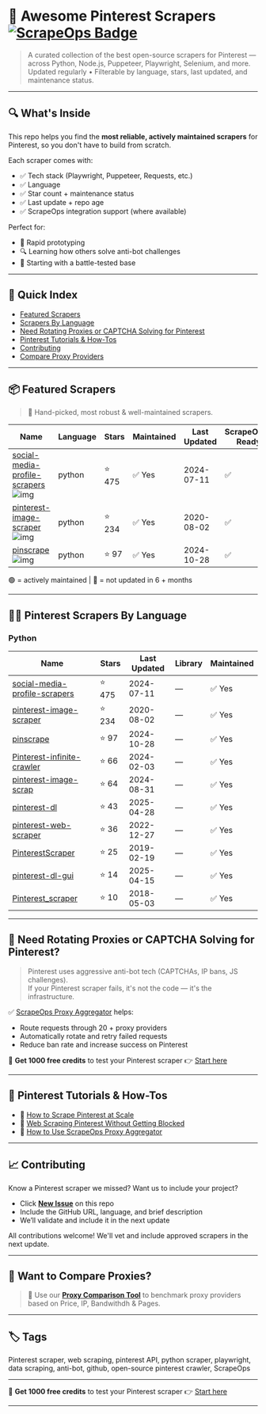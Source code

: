 # 🛒 Awesome Pinterest Scrapers [![ScrapeOps Badge](https://img.shields.io/badge/powered_by-ScrapeOps-blue)](https://scrapeops.io)

> A curated collection of the best open-source scrapers for Pinterest — across Python, Node.js, Puppeteer, Playwright, Selenium, and more.  
> Updated regularly • Filterable by language, stars, last updated, and maintenance status.

---

## 🔍 What's Inside
This repo helps you find the **most reliable, actively maintained scrapers** for Pinterest, so you don't have to build from scratch.  

Each scraper comes with:

- ✅ Tech stack (Playwright, Puppeteer, Requests, etc.)
- ✅ Language
- ✅ Star count + maintenance status
- ✅ Last update + repo age
- ✅ ScrapeOps integration support (where available)

Perfect for:  
- 🧪 Rapid prototyping  
- 🔍 Learning how others solve anti-bot challenges  
- 🚀 Starting with a battle-tested base

---

## 📑 Quick Index
- [Featured Scrapers](#featured-pinterest-scrapers)
- [Scrapers By Language](#pinterest-scrapers-by-language)
- [Need Rotating Proxies or CAPTCHA Solving for Pinterest](#rotating-proxies-or-captcha-solving-for-pinterest)
- [Pinterest Tutorials & How-Tos](#pinterest-tutorials)
- [Contributing](#contributing)
- [Compare Proxy Providers](#compare-proxies)

---

## 📦 Featured Scrapers <a id="featured-pinterest-scrapers"></a>
> 🏅 Hand-picked, most robust & well-maintained scrapers.

| Name | Language | Stars | Maintained | Last Updated | ScrapeOps-Ready |
|------|----------|-------|------------|--------------|-----------------|
| [social-media-profile-scrapers](https://github.com/shaikhsajid1111/social-media-profile-scrapers) ![img](https://github.com/shaikhsajid1111.png?size=20) | python | ⭐ 475 | ✅ Yes | 2024-07-11 | ✅ |
| [pinterest-image-scraper](https://github.com/xjdeng/pinterest-image-scraper) ![img](https://github.com/xjdeng.png?size=20) | python | ⭐ 234 | ✅ Yes | 2020-08-02 | ✅ |
| [pinscrape](https://github.com/iamatulsingh/pinscrape) ![img](https://github.com/iamatulsingh.png?size=20) | python | ⭐ 97 | ✅ Yes | 2024-10-28 | ✅ |

🟢 = actively maintained \| 🔴 = not updated in 6 + months

---

## 🧑‍💻 Pinterest Scrapers By Language <a id="pinterest-scrapers-by-language"></a>

### Python
| Name | Stars | Last Updated | Library | Maintained |
|------|-------|--------------|---------|------------|
| [social-media-profile-scrapers](https://github.com/shaikhsajid1111/social-media-profile-scrapers) | ⭐ 475 | 2024-07-11 | — | ✅ Yes |
| [pinterest-image-scraper](https://github.com/xjdeng/pinterest-image-scraper) | ⭐ 234 | 2020-08-02 | — | ✅ Yes |
| [pinscrape](https://github.com/iamatulsingh/pinscrape) | ⭐ 97 | 2024-10-28 | — | ✅ Yes |
| [Pinterest-infinite-crawler](https://github.com/mirusu400/Pinterest-infinite-crawler) | ⭐ 66 | 2024-02-03 | — | ✅ Yes |
| [pinterest-image-scrap](https://github.com/iamatulsingh/pinterest-image-scrap) | ⭐ 64 | 2024-08-31 | — | ✅ Yes |
| [pinterest-dl](https://github.com/sean1832/pinterest-dl) | ⭐ 43 | 2025-04-28 | — | ✅ Yes |
| [pinterest-web-scraper](https://github.com/SwatiModi/pinterest-web-scraper) | ⭐ 36 | 2022-12-27 | — | ✅ Yes |
| [PinterestScraper](https://github.com/civiliangame/PinterestScraper) | ⭐ 25 | 2019-02-19 | — | ✅ Yes |
| [pinterest-dl-gui](https://github.com/sean1832/pinterest-dl-gui) | ⭐ 14 | 2025-04-15 | — | ✅ Yes |
| [Pinterest_scraper](https://github.com/eamander/Pinterest_scraper) | ⭐ 10 | 2018-05-03 | — | ✅ Yes |

---

## 🔐 Need Rotating Proxies or CAPTCHA Solving for Pinterest?<a id="rotating-proxies-or-captcha-solving-for-pinterest"></a>

> Pinterest uses aggressive anti-bot tech (CAPTCHAs, IP bans, JS challenges).  
> If your Pinterest scraper fails, it's not the code — it's the infrastructure.

✅ [ScrapeOps Proxy Aggregator](https://scrapeops.io/proxy-aggregator/) helps:  
- Route requests through 20 + proxy providers  
- Automatically rotate and retry failed requests  
- Reduce ban rate and increase success on Pinterest

🎁 **Get 1000 free credits** to test your Pinterest scraper 👉 [Start here](https://scrapeops.io)

---

## 🧠 Pinterest Tutorials & How-Tos<a id="pinterest-tutorials"></a>
- 📘 [How to Scrape Pinterest at Scale](https://scrapeops.io/web-scraping-playbook/how-to-scrape-pinterest/)
- 🔐 [Web Scraping Pinterest Without Getting Blocked](https://scrapeops.io/web-scraping-playbook/web-scraping-without-getting-blocked/)
- 🧪 [How to Use ScrapeOps Proxy Aggregator](https://scrapeops.io/docs/web-scraping-proxy-api-aggregator/quickstart/)

---

## 📈 Contributing<a id="contributing"></a>

Know a Pinterest scraper we missed? Want us to include your project?

- Click **[New Issue](../../issues/new)** on this repo
- Include the GitHub URL, language, and brief description
- We’ll validate and include it in the next update

All contributions welcome! We'll vet and include approved scrapers in the next update.

---

## 📣 Want to Compare Proxies?<a id="compare-proxies"></a>

> 📰 Use our [**Proxy Comparison Tool**](https://scrapeops.io/proxy-providers/comparison/) to benchmark proxy providers based on Price, IP, Bandwithdh & Pages.

---

## 🏷 Tags
Pinterest scraper, web scraping, pinterest API, python scraper, playwright, data scraping, anti-bot, github, open-source pinterest crawler, ScrapeOps


---

🎁 **Get 1000 free credits** to test your Pinterest scraper 👉 [Start here](https://scrapeops.io)

---